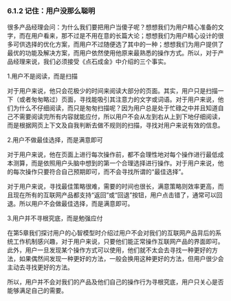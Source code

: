 ### 6.1.2 记住：用户没那么聪明

很多产品经理会问：为什么我们要把用户当傻子呢？想想我们为用户精心准备的文字，而在用户看来，那不过是不用在意的长篇大论；想想我们为用户精心设计的很多可供选择的优化方案，而用户不过随便选了其中的一种；想想我们为用户提供了最优的功能及解决方案，而用户依然使用他原来最熟悉的操作方式。所以，对于产品经理来说，我们必须接受《点石成金》中介绍的三个事实。

1.用户不是阅读，而是扫描

对于用户来说，他只会花极少的时间来阅读大部分的页面。其实，用户只是扫描一下（或者匆匆略过）页面，寻找能吸引其注意力的文字或词语。对于用户来说，他们为什么不仔细阅读，而只是匆匆扫描呢？因为用户总是处于忙碌之中并且知道自己不需要阅读完所有内容就能应付，所以用户不会从左到右从上到下地仔细阅读，而是根据网页上下文及自我判断去做不规则的扫描，寻找对用户来说有效的信息。

2.用户不做最佳选择，而是满意即可

对于用户来说，他在页面上进行每次操作前，都不会理性地对每个操作进行最低成本测算，而是依照用户头脑中想到的第一个合理选择进行操作。对于用户来说，他的每次操作只要符合自己预期即可，而不会寻找所谓的“最佳选择”。

对于用户来说，寻找最佳策略很难，需要的时间也很长，满意策略则效率更高，而且现在所有的互联网产品都支持“返回”或“回退”按钮，用户点击错了，通常可以回退。所以用户不会做最佳选择，而是满意即可。

3.用户并不寻根究底，而是勉强应付

在第5章我们探讨用户的心智模型时介绍过用户不会对我们的互联网产品背后的系统工作机制感兴趣，对于用户来说，只要他们能正常操作互联网产品的界面即可。此外，用户一旦发现某个操作方式可以使用，他们就不太会去寻找一种更好的方法，如果偶然间发现一种更好的方法，一般会换用这种更好的方法，但用户很少会主动去寻找更好的方法。

所以，用户并不会对我们的产品及他们自己的操作行为寻根究底，用户只关心是否能够满足自己的需要。
